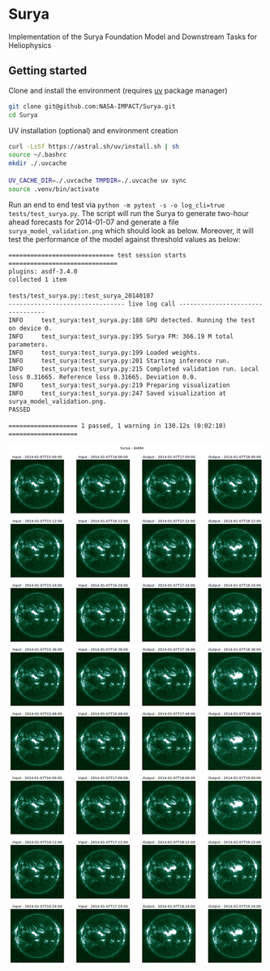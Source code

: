 # Surya
Implementation of the Surya Foundation Model and Downstream Tasks for Heliophysics

## Getting started

Clone and install the environment (requires [uv](https://docs.astral.sh/uv/) package manager)

```sh
git clone git@github.com:NASA-IMPACT/Surya.git
cd Surya
```

UV installation (optional) and environment creation 

```sh
curl -LsSf https://astral.sh/uv/install.sh | sh  
source ~/.bashrc
mkdir ./.uvcache

UV_CACHE_DIR=./.uvcache TMPDIR=./.uvcache uv sync
source .venv/bin/activate
```

Run an end to end test via `python -m pytest -s -o log_cli=true tests/test_surya.py`. The script will run the Surya to generate two-hour ahead forecasts for 2014-01-07 and generate a file `surya_model_validation.png` which should look as below. Moreover, it will test the performance of the model against threshold values as below:
```
============================= test session starts ==============================
plugins: asdf-3.4.0
collected 1 item

tests/test_surya.py::test_surya_20140107 
-------------------------------- live log call ---------------------------------
INFO     test_surya:test_surya.py:188 GPU detected. Running the test on device 0.
INFO     test_surya:test_surya.py:195 Surya FM: 366.19 M total parameters.
INFO     test_surya:test_surya.py:199 Loaded weights.
INFO     test_surya:test_surya.py:201 Starting inference run.
INFO     test_surya:test_surya.py:215 Completed validation run. Local loss 0.31665. Reference loss 0.31665. Deviation 0.0.
INFO     test_surya:test_surya.py:219 Preparing visualization
INFO     test_surya:test_surya.py:247 Saved visualization at surya_model_validation.png.
PASSED

=================== 1 passed, 1 warning in 130.12s (0:02:10) ===================
```
![Sample output of surya for 2014-01-07.](assets/surya_model_validation.png)
